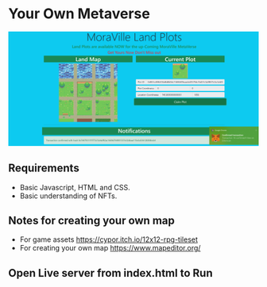 # Your Own Metaverse

<img src="./Frontend/static/img/MoraVille.png">

## Requirements

- Basic Javascript, HTML and CSS.
- Basic understanding of NFTs.

## Notes for creating your own map

- For game assets https://cypor.itch.io/12x12-rpg-tileset
- For creating your own map https://www.mapeditor.org/

## Open Live server from index.html to Run
